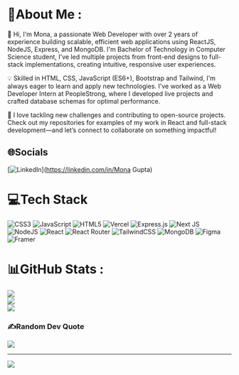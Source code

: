 # 💫About Me :
👋 Hi, I'm Mona, a passionate Web Developer with over 2 years of experience building scalable, efficient web applications using ReactJS, NodeJS, Express, and MongoDB. I'm Bachelor of Technology in Computer Science student, I've led multiple projects from front-end designs to full-stack implementations, creating intuitive, responsive user experiences.

💡 Skilled in HTML, CSS, JavaScript (ES6+), Bootstrap and Tailwind, I'm always eager to learn and apply new technologies. I've worked as a Web Developer Intern at PeopleStrong, where I developed live projects and crafted database schemas for optimal performance.

🚀 I love tackling new challenges and contributing to open-source projects. Check out my repositories for examples of my work in React and full-stack development—and let’s connect to collaborate on something impactful!

## 🌐Socials
[![LinkedIn](https://img.shields.io/badge/LinkedIn-%230077B5.svg?logo=linkedin&logoColor=white)](https://linkedin.com/in/Mona Gupta) 

# 💻Tech Stack
![CSS3](https://img.shields.io/badge/css3-%231572B6.svg?style=flat&logo=css3&logoColor=white) ![JavaScript](https://img.shields.io/badge/javascript-%23323330.svg?style=flat&logo=javascript&logoColor=%23F7DF1E) ![HTML5](https://img.shields.io/badge/html5-%23E34F26.svg?style=flat&logo=html5&logoColor=white) ![Vercel](https://img.shields.io/badge/vercel-%23000000.svg?style=flat&logo=vercel&logoColor=white) ![Express.js](https://img.shields.io/badge/express.js-%23404d59.svg?style=flat&logo=express&logoColor=%2361DAFB) ![Next JS](https://img.shields.io/badge/Next-black?style=flat&logo=next.js&logoColor=white) ![NodeJS](https://img.shields.io/badge/node.js-6DA55F?style=flat&logo=node.js&logoColor=white) ![React](https://img.shields.io/badge/react-%2320232a.svg?style=flat&logo=react&logoColor=%2361DAFB) ![React Router](https://img.shields.io/badge/React_Router-CA4245?style=flat&logo=react-router&logoColor=white) ![TailwindCSS](https://img.shields.io/badge/tailwindcss-%2338B2AC.svg?style=flat&logo=tailwind-css&logoColor=white) ![MongoDB](https://img.shields.io/badge/MongoDB-%234ea94b.svg?style=flat&logo=mongodb&logoColor=white) 	![Figma](https://img.shields.io/badge/figma-%23F24E1E.svg?style=flat&logo=figma&logoColor=white) ![Framer](https://img.shields.io/badge/Framer-black?style=flat&logo=framer&logoColor=blue)
# 📊GitHub Stats :
![](https://github-readme-stats.vercel.app/api?username=monagupta9050&theme=radical&hide_border=false&include_all_commits=false&count_private=false)<br/>
![](https://github-readme-streak-stats.herokuapp.com/?user=monagupta9050&theme=radical&hide_border=false)<br/>
![](https://github-readme-stats.vercel.app/api/top-langs/?username=monagupta9050&theme=radical&hide_border=false&include_all_commits=false&count_private=false&layout=compact)

### ✍️Random Dev Quote
![](https://quotes-github-readme.vercel.app/api?type=vetical&theme=dark)

---
[![](https://visitcount.itsvg.in/api?id=monagupta9050&icon=7&color=9)](https://visitcount.itsvg.in)
